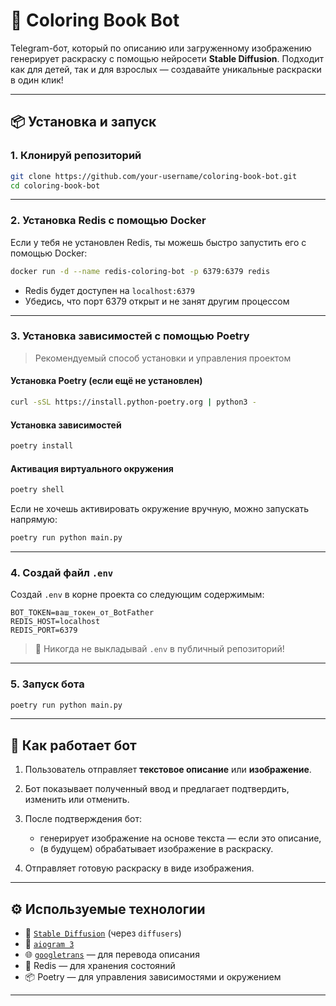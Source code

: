 # 🎨 Coloring Book Bot

Telegram-бот, который по описанию или загруженному изображению генерирует раскраску с помощью нейросети **Stable Diffusion**.
Подходит как для детей, так и для взрослых — создавайте уникальные раскраски в один клик!

---

## 📦 Установка и запуск

### 1. Клонируй репозиторий

```bash
git clone https://github.com/your-username/coloring-book-bot.git
cd coloring-book-bot
```

---

### 2. Установка Redis с помощью Docker

Если у тебя не установлен Redis, ты можешь быстро запустить его с помощью Docker:

```bash
docker run -d --name redis-coloring-bot -p 6379:6379 redis
```

* Redis будет доступен на `localhost:6379`
* Убедись, что порт 6379 открыт и не занят другим процессом

---

### 3. Установка зависимостей с помощью Poetry

> Рекомендуемый способ установки и управления проектом

#### Установка Poetry (если ещё не установлен)

```bash
curl -sSL https://install.python-poetry.org | python3 -
```

#### Установка зависимостей

```bash
poetry install
```

#### Активация виртуального окружения

```bash
poetry shell
```

Если не хочешь активировать окружение вручную, можно запускать напрямую:

```bash
poetry run python main.py
```

---

### 4. Создай файл `.env`

Создай `.env` в корне проекта со следующим содержимым:

```env
BOT_TOKEN=ваш_токен_от_BotFather
REDIS_HOST=localhost
REDIS_PORT=6379
```

> 🔐 Никогда не выкладывай `.env` в публичный репозиторий!

---

### 5. Запуск бота

```bash
poetry run python main.py
```

---

## 🧠 Как работает бот

1. Пользователь отправляет **текстовое описание** или **изображение**.
2. Бот показывает полученный ввод и предлагает подтвердить, изменить или отменить.
3. После подтверждения бот:

   * генерирует изображение на основе текста — если это описание,
   * (в будущем) обрабатывает изображение в раскраску.
4. Отправляет готовую раскраску в виде изображения.

---

## ⚙️ Используемые технологии

* 🧠 [`Stable Diffusion`](https://huggingface.co/runwayml/stable-diffusion-v1-5) (через `diffusers`)
* 🤖 [`aiogram 3`](https://docs.aiogram.dev)
* 🌐 [`googletrans`](https://pypi.org/project/googletrans/) — для перевода описания
* 🧵 Redis — для хранения состояний
* 📦 Poetry — для управления зависимостями и окружением

---
